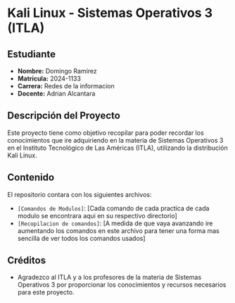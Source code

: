 # Kali Linux - Sistemas Operativos 3 (ITLA)

## Estudiante

* **Nombre:** Domingo Ramírez
* **Matrícula:** 2024-1133
* **Carrera:** Redes de la informacion
* **Docente:** Adrian Alcantara

## Descripción del Proyecto

Este proyecto tiene como objetivo recopilar para poder recordar los conocimientos que ire adquiriendo en la materia de Sistemas Operativos 3 en el Instituto Tecnológico de Las Américas (ITLA), utilizando la distribución Kali Linux. 

## Contenido

El repositorio contara con los siguientes archivos:

*   `[Comandos de Modulos]`: [Cada comando de cada practica de cada modulo se encontrara aqui en su respectivo directorio]
*   `[Recopilacion de comandos]`: [A medida de que vaya avanzando ire aumentando los comandos en este archivo para tener una forma mas sencilla de ver todos los comandos usados]

## Créditos

*   Agradezco al ITLA y a los profesores de la materia de Sistemas Operativos 3 por proporcionar los conocimientos y recursos necesarios para este proyecto.

##
